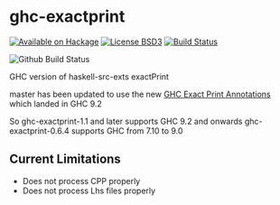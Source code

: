 ghc-exactprint
==============

[![Available on Hackage][badge-hackage]][hackage]
[![License BSD3][badge-license]][license]
[![Build Status][badge-travis]][travis]

![Github Build Status](https://github.com/alanz/ghc-exactprint/actions/workflows/haskell-ci.yml/badge.svg)


[badge-travis]: https://travis-ci.org/alanz/ghc-exactprint.png?branch=master
[travis]: https://travis-ci.org/alanz/ghc-exactprint
[badge-hackage]: https://img.shields.io/hackage/v/ghc-exactprint.svg?dummy
[hackage]: https://hackage.haskell.org/package/ghc-exactprint
[badge-license]: https://img.shields.io/badge/license-BSD3-green.svg?dummy
[license]: https://github.com/alanz/ghc-exactprint/blob/master/LICENSE

GHC version of haskell-src-exts exactPrint

master has been updated to use the new [GHC Exact Print Annotations](https://gitlab.haskell.org/ghc/ghc/-/wikis/api-annotations) which landed in GHC 9.2

So ghc-exactprint-1.1 and later supports GHC 9.2 and onwards
ghc-exactprint-0.6.4 supports GHC from 7.10 to 9.0

Current Limitations
-------------------

* Does not process CPP properly
* Does not process Lhs files properly
